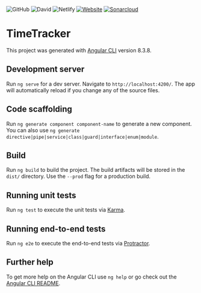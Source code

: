 ![GitHub](https://img.shields.io/github/license/silas-joekel/time-tracker?style=plastic)
![David](https://img.shields.io/david/silas-joekel/time-tracker?style=plastic)
![Netlify](https://img.shields.io/netlify/c3666ae1-35d2-49f6-babf-59b90f2f379e?style=plastic)
[![Website](https://img.shields.io/website?style=plastic&url=https%3A%2F%2Flazytimetracker.netlify.com)](https://lazytimetracker.netlify.com)
[![Sonarcloud](https://sonarcloud.io/api/project_badges/measure?project=silas-joekel_time-tracker&metric=alert_status)](https://sonarcloud.io/dashboard?id=silas-joekel_time-tracker)

# TimeTracker

This project was generated with [Angular CLI](https://github.com/angular/angular-cli) version 8.3.8.

## Development server

Run `ng serve` for a dev server. Navigate to `http://localhost:4200/`. The app will automatically reload if you change any of the source files.

## Code scaffolding

Run `ng generate component component-name` to generate a new component. You can also use `ng generate directive|pipe|service|class|guard|interface|enum|module`.

## Build

Run `ng build` to build the project. The build artifacts will be stored in the `dist/` directory. Use the `--prod` flag for a production build.

## Running unit tests

Run `ng test` to execute the unit tests via [Karma](https://karma-runner.github.io).

## Running end-to-end tests

Run `ng e2e` to execute the end-to-end tests via [Protractor](http://www.protractortest.org/).

## Further help

To get more help on the Angular CLI use `ng help` or go check out the [Angular CLI README](https://github.com/angular/angular-cli/blob/master/README.md).

